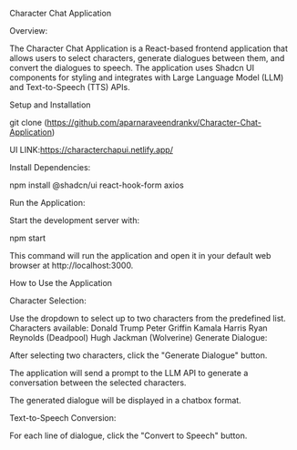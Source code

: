 Character Chat Application

Overview:

The Character Chat Application is a React-based frontend application that allows users to select characters, generate dialogues between them, and convert the dialogues to speech. The application uses Shadcn UI components for styling and integrates with Large Language Model (LLM) and Text-to-Speech (TTS) APIs.



Setup and Installation

git clone (https://github.com/aparnaraveendrankv/Character-Chat-Application)

UI LINK:https://characterchapui.netlify.app/


Install Dependencies:

npm install @shadcn/ui react-hook-form axios

Run the Application:

Start the development server with:

npm start

This command will run the application and open it in your default web browser at http://localhost:3000.

How to Use the Application


Character Selection:

Use the dropdown to select up to two characters from the predefined list.
Characters available:
Donald Trump
Peter Griffin
Kamala Harris
Ryan Reynolds (Deadpool)
Hugh Jackman (Wolverine)
Generate Dialogue:

After selecting two characters, click the "Generate Dialogue" button.

The application will send a prompt to the LLM API to generate a conversation between the selected characters.



The generated dialogue will be displayed in a chatbox format.

Text-to-Speech Conversion:

For each line of dialogue, click the "Convert to Speech" button.
